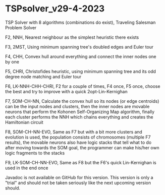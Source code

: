 # TSPsolver_v29-4-2023 
TSP Solver with 8 algorithms (combinations do exist), 
Traveling Salesman Problem Solver

F2, NNH,               Nearest neighbour as the simplest heuristic there exists 
 
F3, 2MST,              Using minimum spanning tree's doubled edges and Euler tour 
 
F4, CHH,               Convex hull around everything and connect the inner nodes one by one 
 
F5, CHRI,              Christofides heuristic, using minimum spanning tree and its odd degree node matching and Euler tour 
 
F6, LK-NNH-CHH-CHRI,   F2 for a couple of times, F4 once, F5 once, choose the best and try to improve with a quick 2opt-Lin-Kernighan 
 
F7, SOM-CH-NN,         Calculate the convex hull so its nodes (or edge centroids) can be the input nodes and clusters, then 
                      the inner nodes are movable neurons that perform the Kohonen Self-Organizing Map algorithm, finally 
                      each cluster performs the NNH which chains everything and creates the Hamiltonian circuit 
 
F8, SOM-CH-NN-EVO,     Same as F7 but with a bit more clusters and evolution is used, the population consists of 
                      chromosomes (multiple F7 results), the movable neurons also have logic stacks that tell what to do 
                      after moving towards the SOM goal, the programmer can make his/her own logic fragments to the stacks 
 
F9, LK-SOM-CH-NN-EVO,  Same as F8 but the F6's quick Lin-Kernighan is used in the end once 

Javadoc is not available on GitHub for this version. This version is only a "trial" and should not be taken seriously like the next upcoming version should.
